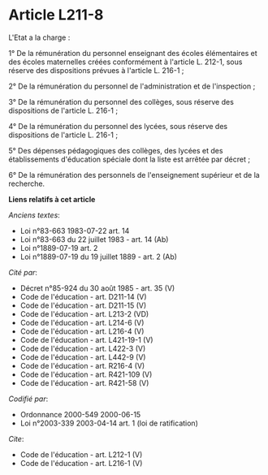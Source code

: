 # Article L211-8

L'Etat a la charge :

1° De la rémunération du personnel enseignant des écoles élémentaires et des écoles maternelles créées conformément à
l'article L. 212-1, sous réserve des dispositions prévues à l'article L. 216-1 ;

2° De la rémunération du personnel de l'administration et de l'inspection ;

3° De la rémunération du personnel des collèges, sous réserve des dispositions de l'article L. 216-1 ;

4° De la rémunération du personnel des lycées, sous réserve des dispositions de l'article L. 216-1 ;

5° Des dépenses pédagogiques des collèges, des lycées et des établissements d'éducation spéciale dont la liste est arrêtée
par décret ;

6° De la rémunération des personnels de l'enseignement supérieur et de la recherche.

**Liens relatifs à cet article**

_Anciens textes_:

  - Loi n°83-663 1983-07-22 art. 14
  - Loi n°83-663 du 22 juillet 1983 - art. 14 (Ab)
  - Loi n°1889-07-19 art. 2
  - Loi n°1889-07-19 du 19 juillet 1889 - art. 2 (Ab)

_Cité par_:

  - Décret n°85-924 du 30 août 1985 - art. 35 (V)
  - Code de l'éducation - art. D211-14 (V)
  - Code de l'éducation - art. D211-15 (V)
  - Code de l'éducation - art. L213-2 (VD)
  - Code de l'éducation - art. L214-6 (V)
  - Code de l'éducation - art. L216-4 (V)
  - Code de l'éducation - art. L421-19-1 (V)
  - Code de l'éducation - art. L422-3 (V)
  - Code de l'éducation - art. L442-9 (V)
  - Code de l'éducation - art. R216-4 (V)
  - Code de l'éducation - art. R421-109 (V)
  - Code de l'éducation - art. R421-58 (V)

_Codifié par_:

  - Ordonnance 2000-549 2000-06-15
  - Loi n°2003-339 2003-04-14 art. 1 (loi de ratification)

_Cite_:

  - Code de l'éducation - art. L212-1 (V)
  - Code de l'éducation - art. L216-1 (V)
